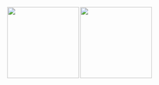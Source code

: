 <p><img src="https://github-readme-stats.vercel.app/api?username=Void-666&count_private=true&show_icons=true&border_radius=12&title_color=ff0000&bg_color=212125&text_color=cacad0" align="left" height="165" /><img src="https://github-readme-stats.vercel.app/api/top-langs/?username=Void-666&layout=compact&border_radius=12&title_color=0d6efd&bg_color=212125&text_color=cacad0" align="left" height="165" /></p>
<br><br><br><br><br><br>
